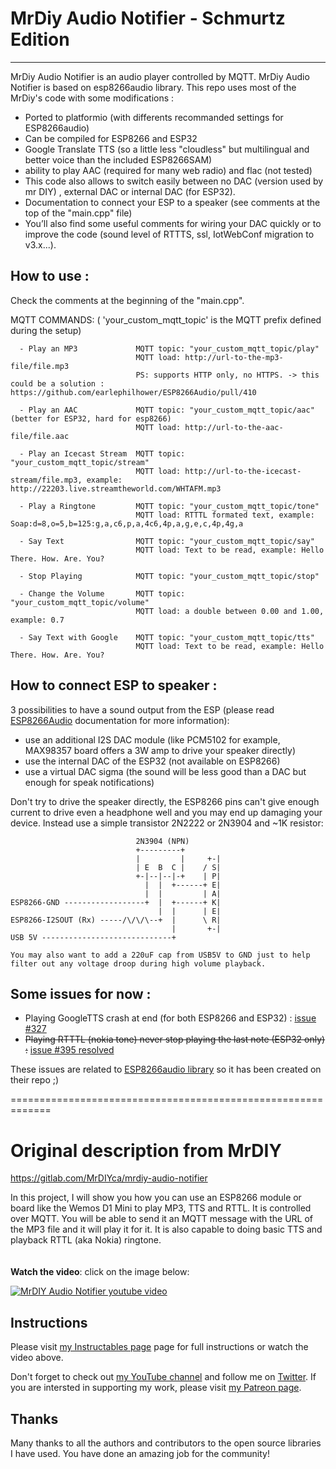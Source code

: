 # MrDiy Audio Notifier - Schmurtz Edition
 ----
  MrDiy Audio Notifier is an audio player controlled by MQTT.
  MrDiy Audio Notifier is based on esp8266audio library. 
  This repo uses most of the MrDiy's code with some modifications :

- Ported to platformio (with differents recommanded settings for ESP8266audio)
- Can be compiled for ESP8266 and ESP32
- Google Translate TTS (so a little less "cloudless" but multilingual and better voice than the included ESP8266SAM)
- ability to play AAC (required for many web radio) and flac (not tested)
- This code also allows to switch easily between no DAC (version used by mr DIY) , external DAC or internal DAC (for ESP32).
- Documentation to connect your ESP to a speaker (see comments at the top of the "main.cpp" file)
- You’ll also find some useful comments for wiring your DAC quickly or to improve the code (sound level of RTTTS, ssl, IotWebConf migration to v3.x...).

 How to use :
 ----
 Check the comments at the beginning of the "main.cpp".

 MQTT COMMANDS:  ( 'your_custom_mqtt_topic' is the MQTT prefix defined during the setup)

      - Play an MP3             MQTT topic: "your_custom_mqtt_topic/play"
                                MQTT load: http://url-to-the-mp3-file/file.mp3
                                PS: supports HTTP only, no HTTPS. -> this could be a solution : https://github.com/earlephilhower/ESP8266Audio/pull/410

      - Play an AAC             MQTT topic: "your_custom_mqtt_topic/aac"  (better for ESP32, hard for esp8266)
                                MQTT load: http://url-to-the-aac-file/file.aac

      - Play an Icecast Stream  MQTT topic: "your_custom_mqtt_topic/stream"
                                MQTT load: http://url-to-the-icecast-stream/file.mp3, example: http://22203.live.streamtheworld.com/WHTAFM.mp3

      - Play a Ringtone         MQTT topic: "your_custom_mqtt_topic/tone"
                                MQTT load: RTTTL formated text, example: Soap:d=8,o=5,b=125:g,a,c6,p,a,4c6,4p,a,g,e,c,4p,4g,a

      - Say Text                MQTT topic: "your_custom_mqtt_topic/say"
                                MQTT load: Text to be read, example: Hello There. How. Are. You?

      - Stop Playing            MQTT topic: "your_custom_mqtt_topic/stop"

      - Change the Volume       MQTT topic: "your_custom_mqtt_topic/volume"
                                MQTT load: a double between 0.00 and 1.00, example: 0.7

      - Say Text with Google    MQTT topic: "your_custom_mqtt_topic/tts"
                                MQTT load: Text to be read, example: Hello There. How. Are. You?



 How to connect ESP to speaker :
 ----
3 possibilities to have a sound output from the ESP (please read [ESP8266Audio](https://github.com/earlephilhower/ESP8266Audio) documentation for more information): 
- use an additional I2S DAC module (like PCM5102 for example, MAX98357 board offers a 3W amp to drive your speaker directly)
- use the internal DAC of the ESP32 (not available on ESP8266)
- use a virtual DAC sigma (the sound will be less good than a DAC but enough for speak notifications)

Don't try to drive the speaker directly, the ESP8266 pins can't give enough current to drive even a headphone well and you may end up damaging your device. Instead use a simple transistor 2N2222 or 2N3904 and ~1K resistor:

```
                            2N3904 (NPN)
                            +---------+
                            |         |     +-|
                            | E  B  C |    / S|
                            +-|--|--|-+    | P|
                              |  |  +------+ E|
                              |  |         | A|
ESP8266-GND ------------------+  |  +------+ K| 
                                 |  |      | E|
ESP8266-I2SOUT (Rx) -----/\/\/\--+  |      \ R|
                                    |       +-|
USB 5V -----------------------------+

You may also want to add a 220uF cap from USB5V to GND just to help filter out any voltage droop during high volume playback.
```

 Some issues for now :
 ----
 - Playing GoogleTTS crash at end (for both ESP8266 and ESP32) : [issue #327](https://github.com/earlephilhower/ESP8266Audio/issues/327)
 - <strike>Playing RTTTL (nokia tone) never stop playing the last note (ESP32 only) :</strike> [issue #395 resolved](https://github.com/earlephilhower/ESP8266Audio/issues/395)
 
 These issues are related to [ESP8266audio library](https://github.com/earlephilhower/ESP8266Audio) so it has been created on their repo ;)
 
 
 
 
 
 =============================================================
 #  Original description from MrDIY 
 https://gitlab.com/MrDIYca/mrdiy-audio-notifier

In this project, I will show you how you can use an ESP8266 module or board like the Wemos D1 Mini to play MP3, TTS and RTTL. It is controlled over MQTT. You will be able to send it an MQTT message with the URL of the MP3 file and it will play it for it. It is also capable to doing basic TTS and playback RTTL (aka Nokia) ringtone.
<br><br><br>
**Watch the video**: click on the image below:

[![MrDIY Audio Notifier youtube video](https://img.youtube.com/vi/SPa9SMyPU58/0.jpg)](https://www.youtube.com/watch?v=SPa9SMyPU58)


## Instructions

Please visit <a href="https://www.instructables.com/id/MQTT-Audio-Notifier-for-ESP8266-Play-MP3-TTS-RTTL">my Instructables page</a> page for full instructions or watch the video above.

<p>Don't forget to check out <a href="https://www.youtube.com/channel/UCtfYdcn8F8wfRA2BXp2FPtg">my YouTube channel</a>  and follow me on <a href="https://twitter.com/MrDIYca">Twitter</a>. If you are intersted in supporting my work, please visit <a href="https://www.patreon.com/MrDIYca?fan_landing=true">my Patreon page</a>.</p>


## Thanks
Many thanks to all the authors and contributors to the open source libraries I have used. You have done an amazing job for the community!

